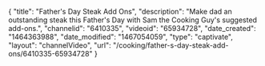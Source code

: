 {
    "title": "Father's Day Steak Add Ons",
    "description": "Make dad an outstanding steak this Father's Day with Sam the Cooking Guy's suggested add-ons.",
    "channelid": "6410335",
    "videoid": "65934728",
    "date_created": "1464363988",
    "date_modified": "1467054059",
    "type": "captivate",
    "layout": "channelVideo",
    "url": "\/cooking\/father-s-day-steak-add-ons\/6410335-65934728"
}